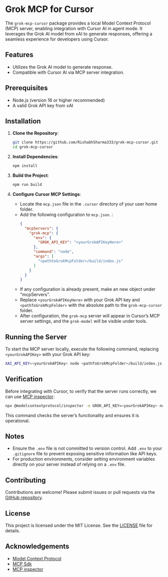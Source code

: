 # Grok MCP for Cursor

The `grok-mcp-cursor` package provides a local Model Context Protocol (MCP) server, enabling integration with Cursor AI in agent mode. It leverages the Grok AI model from xAI to generate responses, offering a seamless experience for developers using Cursor.

## Features
- Utilizes the Grok AI model to generate response.
- Compatible with Cursor AI via MCP server integration.

## Prerequisites
- Node.js (version 16 or higher recommended)
- A valid Grok API key from xAI

## Installation

1. **Clone the Repository**:
   ```bash
   git clone https://github.com/RishabhSharma333/grok-mcp-cursor.git
   cd grok-mcp-cursor
   ```

2. **Install Dependencies**:
   ```bash
   npm install
   ```

3. **Build the Project**:
   ```bash
   npm run build
   ```

4. **Configure Cursor MCP Settings**:
   - Locate the `mcp.json` file in the `.cursor` directory of your user home folder.
   - Add the following configuration to `mcp.json`. :
     ```json
     {
       "mcpServers": {
         "grok-mcp": {
           "env": {
             "GROK_API_KEY": "<yourGrokAPIKeyHere>"
           },
           "command": "node",
           "args": [
             "<pathtoGrokMcpFolder>/build/index.js"
           ]
         }
       }
     }
     ```
   - If any configuration is already present, make an new object under "mcpServers".
   - Replace `<yourGrokAPIKeyHere>` with your Grok API key and `<pathToGrokMcpFolder>` with the absolute path to the `grok-mcp-cursor` folder.
   - After configuration, the `grok-mcp` server will appear in Cursor’s MCP server settings, and the `grok-model` will be visible under tools.

## Running the Server

To start the MCP server locally, execute the following command, replacing `<yourGrokAPIKey>` with your Grok API key:

```bash
XAI_API_KEY=<yourGrokAPIKey> node <pathToGrokMcpFolder>/build/index.js
```

## Verification

Before integrating with Cursor, to verify that the server runs correctly, we can use [MCP inspector](https://modelcontextprotocol.io/docs/tools/inspector):

```bash
npx @modelcontextprotocol/inspector -e GROK_API_KEY=<yourGrokAPIKey> node <pathToGrokMcpFolder>/build/index.js
```

This command checks the server’s functionality and ensures it is operational.

## Notes
- Ensure the `.env` file is not committed to version control. Add `.env` to your `.gitignore` file to prevent exposing sensitive information like API keys.
- For production environments, consider setting environment variables directly on your server instead of relying on a `.env` file.

## Contributing
Contributions are welcome! Please submit issues or pull requests via the [GitHub repository](https://github.com/RishabhSharma333/grok-mcp-cursor).

## License
This project is licensed under the MIT License. See the [LICENSE](LICENSE) file for details.

## Acknowledgements

- [Model Context Protocol](https://github.com/modelcontextprotocol/mcp)
- [MCP Sdk](https://github.com/modelcontextprotocol/typescript-sdk)
- [MCP inspector](https://modelcontextprotocol.io/docs/tools/inspector)